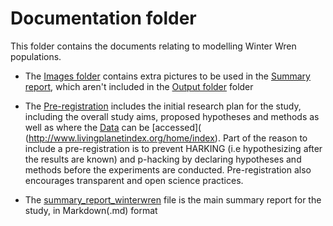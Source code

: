 # Documentation folder #

This folder contains the documents relating to modelling Winter Wren populations.

 - The [Images folder](https://github.com/EdDataScienceEES/challenge-3-nicolelikesharks/tree/master/Documentation/Images) contains extra pictures to be used in the [Summary report](https://github.com/EdDataScienceEES/challenge-3-nicolelikesharks/blob/master/Documentation/summary_report_winterwren.md), which aren't included in the [Output folder](https://github.com/EdDataScienceEES/challenge-3-nicolelikesharks/tree/master/Output) folder

 - The [Pre-registration](https://github.com/EdDataScienceEES/challenge-3-nicolelikesharks/blob/master/Documentation/WWF_pregistration_Nicole.md) includes the initial research plan for the study, including the overall study aims, proposed hypotheses and methods as well as where the [Data](https://github.com/EdDataScienceEES/challenge-3-nicolelikesharks/tree/master/data) can be [accessed]( (http://www.livingplanetindex.org/home/index). Part of the reason to include a pre-registration is to prevent HARKING (i.e hypothesizing after the results are known) and p-hacking by declaring hypotheses and methods before the experiments are conducted. Pre-registration also encourages transparent and open science practices. 

 - The [summary_report_winterwren](https://github.com/EdDataScienceEES/challenge-3-nicolelikesharks/blob/master/Documentation/summary_report_winterwren.md) file is the main summary report for the study, in Markdown(.md) format

